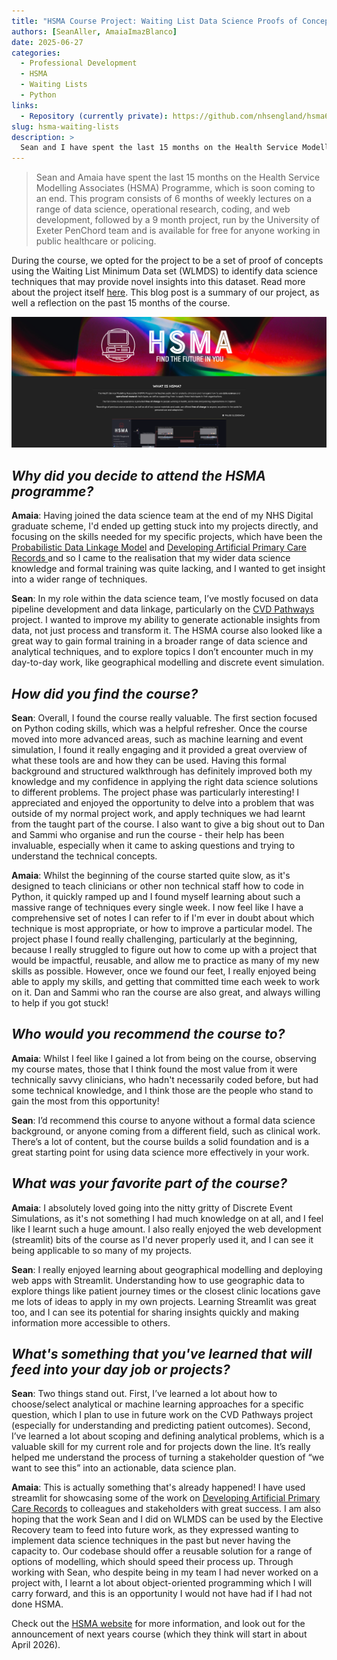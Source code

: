 ```yaml
---
title: "HSMA Course Project: Waiting List Data Science Proofs of Concept"
authors: [SeanAller, AmaiaImazBlanco]
date: 2025-06-27
categories:
  - Professional Development
  - HSMA
  - Waiting Lists
  - Python
links:
  - Repository (currently private): https://github.com/nhsengland/hsma6_6048_concurrent_rtt_pathways
slug: hsma-waiting-lists
description: >
  Sean and I have spent the last 15 months on the Health Service Modelling Associates (HSMA) Programme, which is soon coming to an end. This program consists of 6 months of weekly lectures on a range of data science, operational research, coding, and web development, followed by a 9-month project. Sean and I opted for the project to be a set of proof of concepts using the Waiting List Minimum Data set (WLMDS) to identify data science techniques that may provide novel insights into this dataset. This blog post is a summary of our project, as well a reflection on the past 15 months.
---
```


> Sean and Amaia have spent the last 15 months on the Health Service Modelling Associates (HSMA) Programme, which is soon coming to an end. This program consists of 6 months of weekly lectures on a range of data science, operational research, coding, and web development, followed by a 9 month project, run by the University of Exeter PenChord team and is available for free for anyone working in public healthcare or policing.

During the course, we opted for the project to be a set of proof of concepts using the Waiting List Minimum Data set (WLMDS) to identify data science techniques that may provide novel insights into this dataset. Read more about the project itself [here](../../our_work/hsma-wlmds.md). This blog post is a summary of our project, as well a reflection on the past 15 months of the course.

<!-- more -->

![screenshot of the HSMA website homepage](../../images/blogs_images/hsma_website.png)

## _Why did you decide to attend the HSMA programme?_

**Amaia**: Having joined the data science team at the end of my NHS Digital graduate scheme, I'd ended up getting stuck into my projects directly, and focusing on the skills needed for my specific projects, which have been the [Probabilistic Data Linkage Model](../../our_work/data-linkage-hub/linkage-projects/better-matching.md) and [Developing Artificial Primary Care Records
](../../our_work/swpclab.md) and so I came to the realisation that my wider data science knowledge and formal training was quite lacking, and I wanted to get insight into a wider range of techniques.

**Sean**: In my role within the data science team, I’ve mostly focused on data pipeline development and data linkage, particularly on the [CVD Pathways](../../our_work/cvd_pathways.md) project. I wanted to improve my ability to generate actionable insights from data, not just process and transform it. The HSMA course also looked like a great way to gain formal training in a broader range of data science and analytical techniques, and to explore topics I don’t encounter much in my day-to-day work, like geographical modelling and discrete event simulation.

## _How did you find the course?_

**Sean**: Overall, I found the course really valuable. The first section focused on Python coding skills, which was a helpful refresher. Once the course moved into more advanced areas, such as machine learning and event simulation, I found it really engaging and it provided a great overview of what these tools are and how they can be used. Having this formal background and structured walkthrough has definitely improved both my knowledge and my confidence in applying the right data science solutions to different problems.
The project phase was particularly interesting! I appreciated and enjoyed the opportunity to delve into a problem that was outside of my normal project work, and apply techniques we had learnt from the taught part of the course. I also want to give a big shout out to Dan and Sammi who organise and run the course - their help has been invaluable, especially when it came to asking questions and trying to understand the technical concepts.

**Amaia**: Whilst the beginning of the course started quite slow, as it's designed to teach clinicians or other non technical staff how to code in Python, it quickly ramped up and I found myself learning about such a massive range of techniques every single week. I now feel like I have a comprehensive set of notes I can refer to if I'm ever in doubt about which technique is most appropriate, or how to improve a particular model. The project phase I found really challenging, particularly at the beginning, because I really struggled to figure out how to come up with a project that would be impactful, reusable, and allow me to practice as many of my new skills as possible. However, once we found our feet, I really enjoyed being able to apply my skills, and getting that committed time each week to work on it. Dan and Sammi who ran the course are also great, and always willing to help if you got stuck!

## _Who would you recommend the course to?_

**Amaia**: Whilst I feel like I gained a lot from being on the course, observing my course mates, those that I think found the most value from it were technically savvy clinicians, who hadn't necessarily coded before, but had some technical knowledge, and I think those are the people who stand to gain the most from this opportunity!

**Sean**: I’d recommend this course to anyone without a formal data science background, or anyone coming from a different field, such as clinical work. There’s a lot of content, but the course builds a solid foundation and is a great starting point for using data science more effectively in your work.

## _What was your favorite part of the course?_

**Amaia**: I absolutely loved going into the nitty gritty of Discrete Event Simulations, as it's not something I had much knowledge on at all, and I feel like I learnt such a huge amount. I also really enjoyed the web development (streamlit) bits of the course as I'd never properly used it, and I can see it being applicable to so many of my projects.

**Sean**: I really enjoyed learning about geographical modelling and deploying web apps with Streamlit. Understanding how to use geographic data to explore things like patient journey times or the closest clinic locations gave me lots of ideas to apply in my own projects. Learning Streamlit was great too, and I can see its potential for sharing insights quickly and making information more accessible to others.

## _What's something that you've learned that will feed into your day job or projects?_

**Sean**: Two things stand out. First, I’ve learned a lot about how to choose/select analytical or machine learning approaches for a specific question, which I plan to use in future work on the CVD Pathways project (especially for understanding and predicting patient outcomes). Second, I’ve learned a lot about scoping and defining analytical problems, which is a valuable skill for my current role and for projects down the line. It’s really helped me understand the process of turning a stakeholder question of “we want to see this” into an actionable, data science plan.

**Amaia**: This is actually something that's already happened! I have used streamlit for showcasing some of the work on [Developing Artificial Primary Care Records](../../our_work/swpclab.md) to colleagues and stakeholders with great success. I am also hoping that the work Sean and I did on WLMDS can be used by the Elective Recovery team to feed into future work, as they expressed wanting to implement data science techniques in the past but never having the capacity to. Our codebase should offer a reusable solution for a range of options of modelling, which should speed their process up. Through working with Sean, who despite being in my team I had never worked on a project with, I learnt a lot about object-oriented programming which I will carry forward, and this is an opportunity I would not have had if I had not done HSMA.

Check out the [HSMA website](https://hsma.co.uk/) for more information, and look out for the announcement of next years course (which they think will start in about April 2026).
